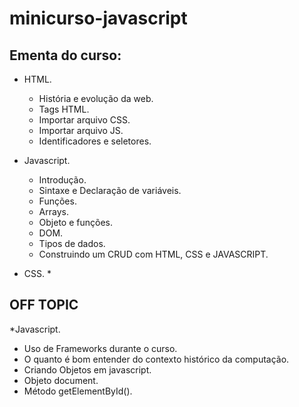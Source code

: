 # minicurso-javascript

## Ementa do curso:

* HTML.
  * História e evolução da web.
  * Tags HTML.
  * Importar arquivo CSS.
  * Importar arquivo JS.
  * Identificadores e seletores.
  
* Javascript.
  * Introdução.
  * Sintaxe e Declaração de variáveis.
  * Funções.
  * Arrays.
  * Objeto e funções.
  * DOM.
  * Tipos de dados.
  * Construindo um CRUD com HTML, CSS e JAVASCRIPT.
  
* CSS.
  *

## OFF TOPIC

*Javascript.
  * Uso de Frameworks durante o curso.
  * O quanto é bom entender do contexto histórico da computação.
  * Criando Objetos em javascript.
  * Objeto document.
  * Método getElementById().

